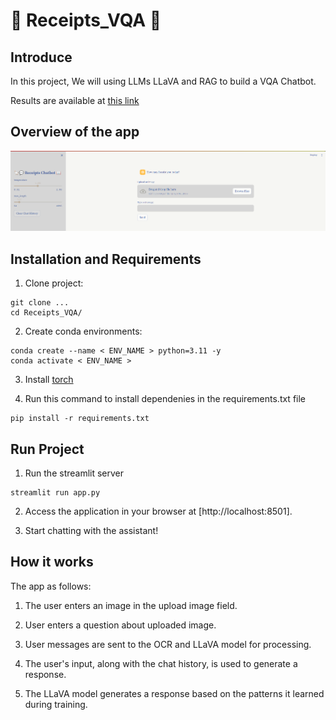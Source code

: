 # 💬 Receipts_VQA 📖

## Introduce

In this project, We will using LLMs LLaVA and RAG to build a VQA Chatbot.

Results are available at [this link](https://inspire-lab.atlassian.net/jira/software/projects/AFT/boards/159?selectedIssue=AFT-76)

## Overview of the app

<div align="center"><img src="src/overview_chatbot.png" width="800"></div>

## Installation and Requirements

<!-- [ABSTRACT] -->

1. Clone project:

```shell
git clone ...
cd Receipts_VQA/
```

2. Create conda environments:

```shell
conda create --name < ENV_NAME > python=3.11 -y
conda activate < ENV_NAME >
```

3. Install [torch](https://pytorch.org/)

4. Run this command to install dependenies in the requirements.txt file

```shell
pip install -r requirements.txt
```

## Run Project

1. Run the streamlit server

``` shell
streamlit run app.py
```

2. Access the application in your browser at [http://localhost:8501].

3. Start chatting with the assistant!

## How it works
The app as follows:

1. The user enters an image in the upload image field.

2. User enters a question about uploaded image.

2. User messages are sent to the OCR and LLaVA model for processing.

3. The user's input, along with the chat history, is used to generate a response.

4. The LLaVA model generates a response based on the patterns it learned during training.
